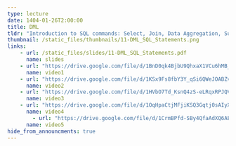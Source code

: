 ```yaml
---
type: lecture
date: 1404-01-26T2:00:00
title: DML
tldr: "Introduction to SQL commands: Select, Join, Data Aggregation, Subqueries, Manipulating Data"
thumbnail: /static_files/thumbnails/11-DML_SQL_Statements.png
links: 
    - url: /static_files/slides/11-DML_SQL_Statements.pdf
      name: slides  
    - url: "https://drive.google.com/file/d/1BnD0qk4BjbU9QhxaX1VCu6hMB_j-9VWM/view?usp=drive_link"
      name: video1
    - url: "https://drive.google.com/file/d/1KSx9Fs8fbY3Y_qSi6QWeJOABZvTyFg1K/view?usp=drive_link"
      name: video2
    - url: "https://drive.google.com/file/d/1HVbO7Td_KsnQ4zS-eLRqxRPJQVCGeXgL/view?usp=drive_link"
      name: video3
    - url: "https://drive.google.com/file/d/1OqHpaCtjMFjiKSQ3Gqtj0sAIyXNV7FVf/view?usp=drive_link"
      name: video4
        - url: "https://drive.google.com/file/d/1CrmBPfd-SBy4QfaAdXQ6AEGM2TP33NKn/view?usp=drive_link"
      name: video5
hide_from_announcments: true
---
```

